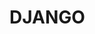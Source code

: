 # DJANGO

<!-- ## Resources -->
<!-- https://www.djangoproject.com/ -->

<!-- https://www.youtube.com/playlist?list=PL4cUxeGkcC9ib4HsrXEYpQnTOTZE1x0uc -->